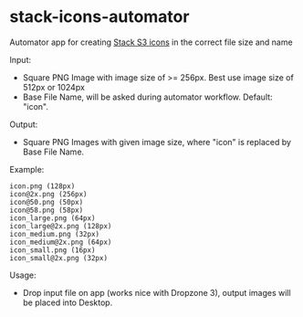# stack-icons-automator
Automator app for creating [Stack S3 icons](https://github.com/yourhead/s3/wiki/Icons) in the correct file size and name

Input:
- Square PNG Image with image size of >= 256px. Best use image size of 512px or 1024px
- Base File Name, will be asked during automator workflow. Default: "icon".

Output:
- Square PNG Images with given image size, where "icon" is replaced by Base File Name.

Example:
```
icon.png (128px)
icon@2x.png (256px)
icon@50.png (50px)
icon@58.png (58px)
icon_large.png (64px)
icon_large@2x.png (128px)
icon_medium.png (32px)
icon_medium@2x.png (64px)
icon_small.png (16px)
icon_small@2x.png (32px)
```

Usage:
- Drop input file on app (works nice with Dropzone 3), output images will be placed into Desktop.
